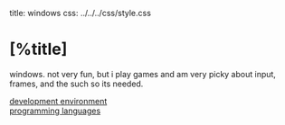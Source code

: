 title: windows
css:   ../../../css/style.css

[%title]
========

windows. not very fun, but i play games and am very picky about input,
frames, and the such so its needed.

[development environment](./development.md)  
[programming languages](./languages.md)  
